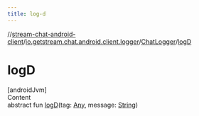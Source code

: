 ```yaml
---
title: log-d
---
```

//[stream-chat-android-client](../../../index.md)/[io.getstream.chat.android.client.logger](../index.md)/[ChatLogger](index.md)/[logD](logD.md)



# logD  
[androidJvm]  
Content  
abstract fun [logD](logD.md)(tag: [Any](https://kotlinlang.org/api/latest/jvm/stdlib/kotlin/-any/index.html), message: [String](https://kotlinlang.org/api/latest/jvm/stdlib/kotlin/-string/index.html))  



